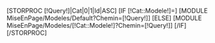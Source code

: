 [STORPROC [!Query!]|Cat|0|1|Id|ASC]
	[IF [!Cat::Modele!]=]
		[MODULE MiseEnPage/Modeles/Default?Chemin=[!Query!]]
	[ELSE]
		[MODULE MiseEnPage/Modeles/[!Cat::Modele!]?Chemin=[!Query!]]
	[/IF]
[/STORPROC]

